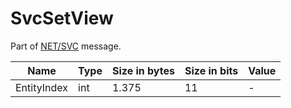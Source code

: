 # SvcSetView

Part of [NET/SVC](/classes/netsvc.md) message.

| Name | Type | Size in bytes | Size in bits | Value |
| --- | --- | --- | --- | --- |
| EntityIndex | int | 1.375 | 11 | - |
